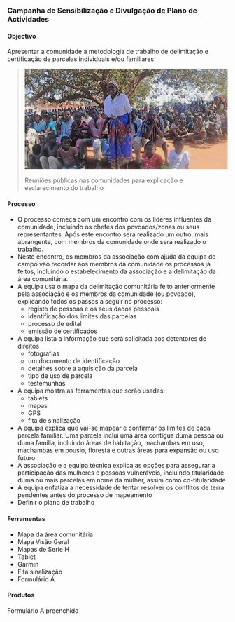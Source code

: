 ### Campanha de Sensibilização e Divulgação de Plano de Actividades

#### **Objectivo**

Apresentar a comunidade a metodologia de trabalho de delimitação e certificação de parcelas individuais e/ou familiares

> ![](/assets/meet_pic.jpg)
>
> Reuniões públicas nas comunidades para explicação e esclarecimento do trabalho

#### **Processo**

* O processo começa com um encontro com os lideres influentes da comunidade, incluindo os chefes dos povoados/zonas ou seus representantes. Após este encontro será realizado um outro, mais abrangente, com membros da comunidade onde será realizado o trabalho.
* Neste encontro, os membros da associação com ajuda da equipa de campo vão recordar aos membros da comunidade os processos já feitos, incluindo o estabelecimento da associação e a delimitação da área comunitária.
* A equipa usa o mapa da delimitação comunitária feito anteriormente pela associação e os membros da comunidade \(ou povoado\), explicando todos os passos a seguir no processo:
  * registo de pessoas e os seus dados pessoais
  * identificação dos limites das parcelas
  * processo de edital
  * emissão de certificados
* A equipa lista a informação que será solicitada aos detentores de direitos
  * fotografias
  * um documento de identificação
  * detalhes sobre a aquisição da parcela
  * tipo de uso de parcela
  * testemunhas
* A equipa mostra as ferramentas que serão usadas:
  * tablets
  * mapas
  * GPS
  * fita de sinalização
* A equipa explica que vai-se mapear e confirmar os limites de cada parcela familiar. Uma parcela inclui uma área contígua duma pessoa ou duma família, incluindo áreas de habitação, machambas em uso, machambas em pousio, floresta e outras áreas para expansão ou uso futuro
* A associação e a equipa técnica explica as opções para assegurar a participação das mulheres e pessoas vulneráveis, incluindo titularidade duma ou mais parcelas em nome da mulher, assim como co-titularidade
* A equipa enfatiza a necessidade de tentar resolver os conflitos de terra pendentes antes do processo de mapeamento
* Definir o plano de trabalho

#### **Ferramentas**

* Mapa da área comunitária
* Mapa Visão Geral
* Mapas de Serie H
* Tablet
* Garmin
* Fita sinalização
* Formulário A

#### **Produtos**

Formulário A preenchido





